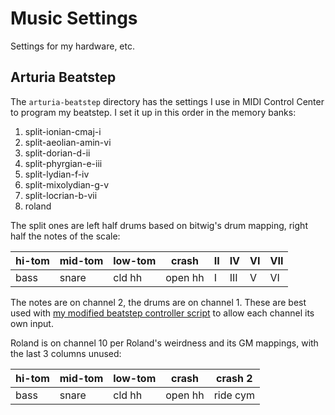 # Music Settings

Settings for my hardware, etc.

## Arturia Beatstep

The `arturia-beatstep` directory has the settings I use in MIDI Control Center to program my beatstep. I set it up in this order in the memory banks:

1. split-ionian-cmaj-i
2. split-aeolian-amin-vi
3. split-dorian-d-ii
4. split-phyrgian-e-iii
5. split-lydian-f-iv
6. split-mixolydian-g-v
7. split-locrian-b-vii
8. roland

The split ones are left half drums based on bitwig's drum mapping, right half the notes of the scale:

| hi-tom  | mid-tom | low-tom | crash   | II       | IV      | VI      | VII     |
|---------|---------|---------|---------|----------|---------|---------|---------|
| bass    | snare   | cld hh  | open hh | I        | III     | V       | VI      |

The notes are on channel 2, the drums are on channel 1. These are best used with [my modified beatstep controller script](https://github.com/thomasjwebb/Bitwig-ArturiaBeatstep) to allow each channel its own input.

Roland is on channel 10 per Roland's weirdness and its GM mappings, with the last 3 columns unused:

| hi-tom  | mid-tom | low-tom | crash   | crash 2  |
|---------|---------|---------|---------|----------|
| bass    | snare   | cld hh  | open hh | ride cym |
